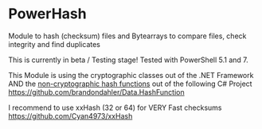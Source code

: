# PowerHash
Module to hash (checksum) files and Bytearrays  to compare files, check integrity and find duplicates

This is currently in beta / Testing stage!
Tested with PowerShell 5.1 and 7.

This Module is using the cryptographic classes out of the .NET Framework AND the [non-cryptographic hash functions](http://en.wikipedia.org/wiki/List_of_hash_functions#Non-cryptographic_hash_functions) out of the following C# Project
https://github.com/brandondahler/Data.HashFunction

I recommend to use xxHash (32 or 64) for VERY Fast checksums
https://github.com/Cyan4973/xxHash

